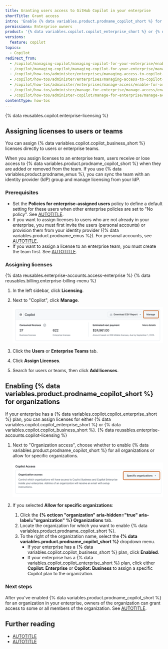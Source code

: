 ```yaml
---
title: Granting users access to GitHub Copilot in your enterprise
shortTitle: Grant access
intro: 'Enable {% data variables.product.prodname_copilot_short %} for entire organizations or grant access directly to specific users.'
permissions: Enterprise owners
product: '{% data variables.copilot.copilot_enterprise_short %} or {% data variables.copilot.copilot_business_short %}'
versions:
  feature: copilot
topics:
  - Copilot
redirect_from:
  - /copilot/managing-copilot/managing-copilot-for-your-enterprise/enabling-copilot-for-organizations-in-your-enterprise
  - /copilot/managing-copilot/managing-copilot-for-your-enterprise/managing-access-to-copilot-in-your-enterprise/enabling-copilot-for-organizations-in-your-enterprise
  - /copilot/how-tos/administer/enterprises/managing-access-to-copilot-in-your-enterprise/enabling-copilot-for-organizations-in-your-enterprise
  - /copilot/how-tos/administer/enterprises/managing-access-to-copilot-in-your-enterprise/enable-for-organizations
  - /copilot/how-tos/administer/enterprises/manage-access/enable-for-organizations
  - /copilot/how-tos/administer/manage-for-enterprise/manage-access/enable-for-organizations
  - /copilot/how-tos/administer-copilot/manage-for-enterprise/manage-access/enable-for-organizations
contentType: how-tos
---
```


{% data reusables.copilot.enterprise-licensing %}

## Assigning licenses to users or teams

You can assign {% data variables.copilot.copilot_business_short %} licenses directly to users or enterprise teams.

When you assign licenses to an enterprise team, users receive or lose access to {% data variables.product.prodname_copilot_short %} when they are added or removed from the team. If you use {% data variables.product.prodname_emus %}, you can sync the team with an identity provider (IdP) group and manage licensing from your IdP.

### Prerequisites

* Set the **Policies for enterprise-assigned users** policy to define a default setting for these users when other enterprise policies are set to "No policy". See [AUTOTITLE](/copilot/how-tos/administer-copilot/manage-for-enterprise/manage-enterprise-policies#defining-policies-for-your-enterprise).
* If you want to assign licenses to users who are not already in your enterprise, you must first invite the users (personal accounts) or provision them from your identity provider ({% data variables.product.prodname_emus %}). For personal accounts, see [AUTOTITLE](/enterprise-cloud@latest/admin/managing-accounts-and-repositories/managing-users-in-your-enterprise/invite-users-directly).
* If you want to assign a license to an enterprise team, you must create the team first. See [AUTOTITLE](/enterprise-cloud@latest/admin/managing-accounts-and-repositories/managing-users-in-your-enterprise/create-enterprise-teams).

### Assigning licenses

{% data reusables.enterprise-accounts.access-enterprise %}
{% data reusables.billing.enterprise-billing-menu %}
1. In the left sidebar, click **Licensing**.
1. Next to "Copilot", click **Manage**.

   ![Screenshot of the Licensing page, with the "Manage" button highlighted in orange.](/assets/images/help/copilot/manage-licenses.png)

1. Click the **Users** or **Enterprise Teams** tab.
1. Click **Assign Licenses**.
1. Search for users or teams, then click **Add licenses**.

## Enabling {% data variables.product.prodname_copilot_short %} for organizations

If your enterprise has a {% data variables.copilot.copilot_enterprise_short %} plan, you can assign licenses for either {% data variables.copilot.copilot_enterprise_short %} or {% data variables.copilot.copilot_business_short %}.
{% data reusables.enterprise-accounts.copilot-licensing %}
1. Next to "Organization access", choose whether to enable {% data variables.product.prodname_copilot_short %} for all organizations or allow for specific organizations.

   ![Screenshot of the the "Organization access" section, with the dropdown menu highlighted.](/assets/images/help/copilot/organization-access-menu.png)

1. If you selected **Allow for specific organizations**:
    1. Click the **{% octicon "organization" aria-hidden="true" aria-label="organization" %} Organizations** tab.
    1. Locate the organization for which you want to enable {% data variables.product.prodname_copilot_short %}.
    1. To the right of the organization name, select the **{% data variables.product.prodname_copilot_short %}** dropdown menu.
       * If your enterprise has a {% data variables.copilot.copilot_business_short %} plan, click **Enabled**.
       * If your enterprise has a {% data variables.copilot.copilot_enterprise_short %} plan, click either **Copilot: Enterprise** or **Copilot: Business** to assign a specific Copilot plan to the organization.

### Next steps

After you've enabled {% data variables.product.prodname_copilot_short %} for an organization in your enterprise, owners of the organization can grant access to some or all members of the organization. See [AUTOTITLE](/copilot/managing-github-copilot-in-your-organization/managing-access-for-copilot-business-in-your-organization).

## Further reading

* [AUTOTITLE](/billing/managing-billing-for-github-copilot/about-billing-for-github-copilot)
* [AUTOTITLE](/copilot/managing-copilot/managing-copilot-for-your-enterprise/managing-policies-and-features-for-copilot-in-your-enterprise)

